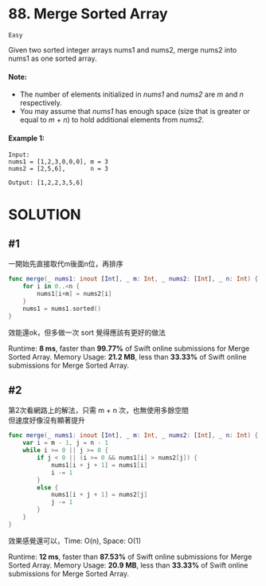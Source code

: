 # 88. Merge Sorted Array

`Easy`

Given two sorted integer arrays nums1 and nums2, merge nums2 into nums1 as one sorted array.

#### Note:

* The number of elements initialized in *nums1* and *nums2* are *m* and *n* respectively.
* You may assume that *nums1* has enough space (size that is greater or equal to *m* + *n*) to hold additional elements from *nums2*.

#### Example 1:

```
Input:
nums1 = [1,2,3,0,0,0], m = 3
nums2 = [2,5,6],       n = 3

Output: [1,2,2,3,5,6]
```

# SOLUTION

## #1

一開始先直接取代m後面n位，再排序

```swift
func merge(_ nums1: inout [Int], _ m: Int, _ nums2: [Int], _ n: Int) {
    for i in 0..<n {
        nums1[i+m] = nums2[i]
    }
    nums1 = nums1.sorted()
}
```

效能還ok，但多做一次 sort 覺得應該有更好的做法

Runtime: **8 ms**, faster than **99.77%** of Swift online submissions for Merge Sorted Array.
Memory Usage: **21.2 MB**, less than **33.33%** of Swift online submissions for Merge Sorted Array.

## #2

第2次看網路上的解法，只需 m + n 次，也無使用多餘空間  
但速度好像沒有顯著提升

```swift
func merge(_ nums1: inout [Int], _ m: Int, _ nums2: [Int], _ n: Int) {
    var i = m - 1, j = n - 1
    while i >= 0 || j >= 0 {
        if j < 0 || (i >= 0 && nums1[i] > nums2[j]) {
            nums1[i + j + 1] = nums1[i]
            i -= 1
        } 
        else {
            nums1[i + j + 1] = nums2[j]
            j -= 1
        }
    }
}
```

效果感覺還可以，Time: O(n), Space: O(1)

Runtime: **12 ms**, faster than **87.53%** of Swift online submissions for Merge Sorted Array.
Memory Usage: **20.9 MB**, less than **33.33%** of Swift online submissions for Merge Sorted Array.